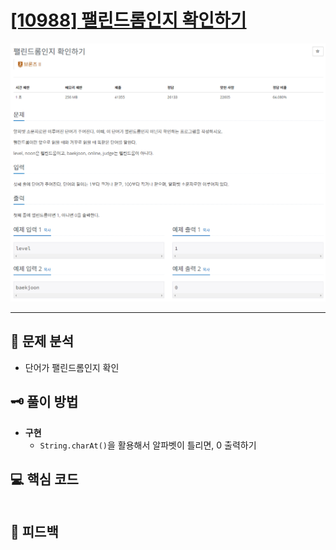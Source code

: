 # [[10988] 팰린드롬인지 확인하기](https://www.acmicpc.net/problem/10988)

![1.png](img%2F1.png)

***

## 📃 문제 분석

- 단어가 팰린드롬인지 확인

## 🗝️ 풀이 방법

- **구현**
  - ```String.charAt()```을 활용해서 알파벳이 틀리면, 0 출력하기

## 💻 핵심 코드

```java
```

## 📌 피드백

